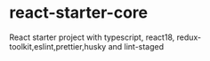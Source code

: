 # react-starter-core
React starter project with typescript, react18, redux-toolkit,eslint,prettier,husky and lint-staged
